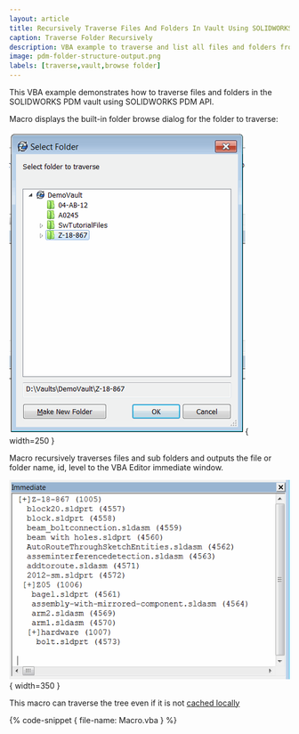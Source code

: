 ```yaml
---
layout: article
title: Recursively Traverse Files And Folders In Vault Using SOLIDWORKS PDM API
caption: Traverse Folder Recursively
description: VBA example to traverse and list all files and folders from the selected folder in SOLIDWORKS PDM vault using SOLIDWORKS PDM API
image: pdm-folder-structure-output.png
labels: [traverse,vault,browse folder]
---
```

This VBA example demonstrates how to traverse files and folders in the SOLIDWORKS PDM vault using SOLIDWORKS PDM API.

Macro displays the built-in folder browse dialog for the folder to traverse:

![Built-in PDM Folder Browse dialog](browse-folder.png){ width=250 }

Macro recursively traverses files and sub folders and outputs the file or folder name, id, level to the VBA Editor immediate window.

![Folders and files structure output to immediate window of VBA Editor](pdm-folder-structure-output.png){ width=350 }

This macro can traverse the tree even if it is not [cached locally](/solidworks-pdm-api/files/local-cache/)

{% code-snippet { file-name: Macro.vba } %}
